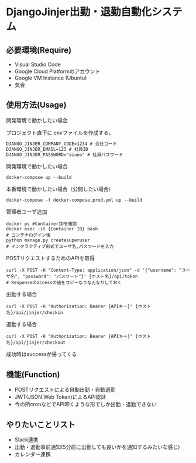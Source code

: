 # DjangoJinjer出勤・退勤自動化システム #

## 必要環境(Require)

* Visual Studio Code
* Google Cloud Platformのアカウント
* Google VM Instance (Ubuntu)
* 気合

## 使用方法(Usage) ##

開発環境で動かしたい場合

プロジェクト直下に.envファイルを作成する。

```txt
DJANGO_JINJER_COMPANY_CODE=1234 # 会社コード
DJANGO_JINJER_EMAIL=123 # 社員ID
DJANGO_JINJER_PASSWORD="aiueo" # 社員パスワード
```

開発環境で動かしたい場合

```shell
docker-compose up --build
```

本番環境で動かしたい場合（公開したい場合）

```shell
docker-compose -f docker-compose.prod.yml up --build
```

管理者ユーザ追加

```shell
docker ps #ContainerIDを確認
docker exec -it {Container ID} bash
# コンテナログイン後
python manage.py createsuperuser
# インタラクティブ形式でユーザ名,パスワードを入力
```

POSTリクエストするためのAPIを取得

```shell
curl -X POST -H "Content-Type: application/json" -d '{"username": "ユーザ名", "password": "パスワード"}' {ホスト名}/api/token
# Responseのaccessの値をコピーなりなんなりしておく
```

出勤する場合

```shell
curl -X POST -H "Authorization: Bearer {APIキー}" {ホスト名}/api/jinjer/checkin
```

退勤する場合

```shell
curl -X POST -H "Authorization: Bearer {APIキー}" {ホスト名}/api/jinjer/checkout
```

成功時はsuccessが帰ってくる


## 機能(Function)

* POSTリクエストによる自動出勤・自動退勤
* JWT(JSON Web Token)によるAPI認証
* 今の所cronなどでAPI叩くような形でしか出勤・退勤できない

## やりたいことリスト

* Slack連携
* 出勤・退勤事前通知(5分前に出勤しても良いかを通知するみたいな感じ)
* カレンダー連携
